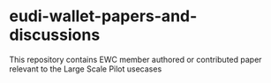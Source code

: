 # eudi-wallet-papers-and-discussions
This repository contains EWC member authored or contributed paper relevant to the Large Scale Pilot usecases
